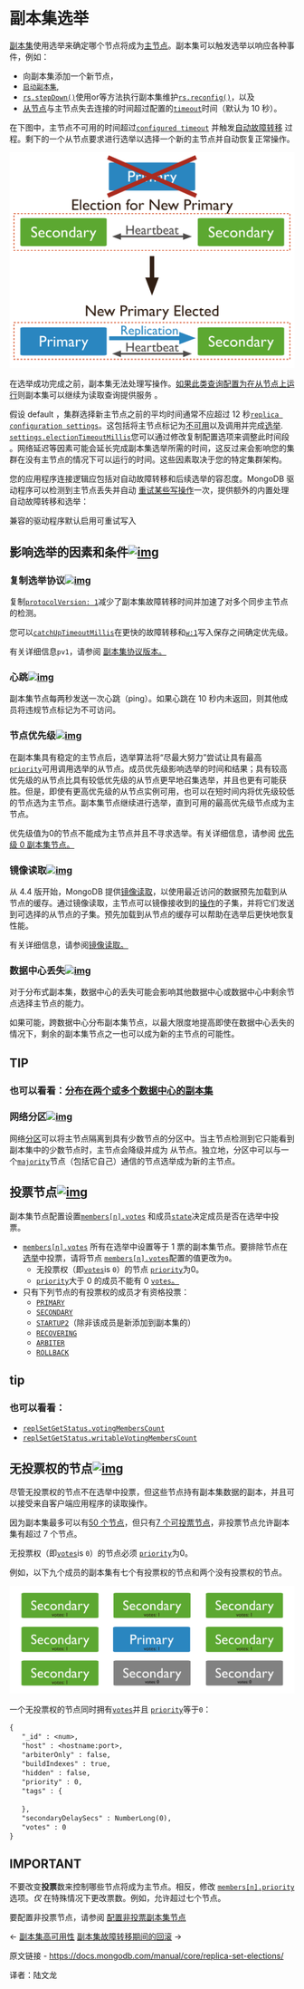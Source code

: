 # 副本集选举

[副本集](https://www.mongodb.com/docs/manual/reference/glossary/#std-term-replica-set)使用选举来确定哪个节点将成为[主节点](https://www.mongodb.com/docs/manual/reference/glossary/#std-term-primary)。副本集可以触发选举以响应各种事件，例如：

- 向副本集添加一个新节点，
- [`启动副本集`,](https://www.mongodb.com/docs/manual/reference/method/rs.initiate/#mongodb-method-rs.initiate)
- [`rs.stepDown()`](https://www.mongodb.com/docs/manual/reference/method/rs.stepDown/#mongodb-method-rs.stepDown)使用or等方法执行副本集维护[`rs.reconfig()`](https://www.mongodb.com/docs/manual/reference/method/rs.reconfig/#mongodb-method-rs.reconfig)，以及
- [从节点](https://www.mongodb.com/docs/manual/reference/glossary/#std-term-secondary)与主节点失去连接的时间超过配置的[`timeout`](https://www.mongodb.com/docs/manual/reference/replica-configuration/#mongodb-rsconf-rsconf.settings.electionTimeoutMillis)时间（默认为 10 秒）。

在下图中，主节点不可用的时间超过[`configured timeout`](https://www.mongodb.com/docs/manual/reference/replica-configuration/#mongodb-rsconf-rsconf.settings.electionTimeoutMillis) 并触发[自动故障转移](https://www.mongodb.com/docs/manual/replication/#std-label-replication-auto-failover) 过程。剩下的一个从节点要求进行选举以选择一个新的主节点并自动恢复正常操作。

![新初选选举图。 在具有两个辅助副本的三成员副本集中，主副本变得不可访问。 主节点丢失会触发选举，其中一个从节点成为新的主节点](../../images/replica-set-elections01.svg)

在选举成功完成之前，副本集无法处理写操作。[如果此类查询配置为在从节点上运行](https://www.mongodb.com/docs/manual/core/read-preference/#std-label-replica-set-read-preference)则副本集可以继续为读取查询提供服务 。

假设 default ，集群选择新主节点之前的平均时间通常不应超过 12 秒[`replica configuration settings`](https://www.mongodb.com/docs/manual/reference/replica-configuration/#mongodb-rsconf-rsconf.settings)。这包括将主节点标记为[不可用](https://www.mongodb.com/docs/manual/replication/#std-label-replication-auto-failover)以及调用并完成[选举](https://www.mongodb.com/docs/manual/core/replica-set-elections/#std-label-replica-set-elections). [`settings.electionTimeoutMillis`](https://www.mongodb.com/docs/manual/reference/replica-configuration/#mongodb-rsconf-rsconf.settings.electionTimeoutMillis)您可以通过修改复制配置选项来调整此时间段 。网络延迟等因素可能会延长完成副本集选举所需的时间，这反过来会影响您的集群在没有主节点的情况下可以运行的时间。这些因素取决于您的特定集群架构。

您的应用程序连接逻辑应包括对自动故障转移和后续选举的容忍度。MongoDB 驱动程序可以检测到主节点丢失并自动 [重试某些写操作](https://www.mongodb.com/docs/manual/core/retryable-writes/#std-label-retryable-writes)一次，提供额外的内置处理自动故障转移和选举：

兼容的驱动程序默认启用可重试写入

## 影响选举的因素和条件[![img](https://www.mongodb.com/docs/manual/assets/link.svg)](https://www.mongodb.com/docs/manual/core/replica-set-elections/#factors-and-conditions-that-affect-elections)

### 复制选举协议[![img](https://www.mongodb.com/docs/manual/assets/link.svg)](https://www.mongodb.com/docs/manual/core/replica-set-elections/#replication-election-protocol)

复制[`protocolVersion: 1`](https://www.mongodb.com/docs/manual/reference/replica-configuration/#mongodb-rsconf-rsconf.protocolVersion)减少了副本集故障转移时间并加速了对多个同步主节点的检测。

您可以[`catchUpTimeoutMillis`](https://www.mongodb.com/docs/manual/reference/replica-configuration/#mongodb-rsconf-rsconf.settings.catchUpTimeoutMillis)在更快的故障转移和[`w:1`](https://www.mongodb.com/docs/manual/reference/write-concern/#mongodb-writeconcern-writeconcern.-number-)写入保存之间确定优先级。

有关详细信息`pv1`，请参阅 [副本集协议版本。](https://www.mongodb.com/docs/manual/reference/replica-set-protocol-versions/)



### 心跳[![img](https://www.mongodb.com/docs/manual/assets/link.svg)](https://www.mongodb.com/docs/manual/core/replica-set-elections/#heartbeats)

副本集节点每两秒发送一次心跳（ping）。如果心跳在 10 秒内未返回，则其他成员将违规节点标记为不可访问。

### 节点优先级[![img](https://www.mongodb.com/docs/manual/assets/link.svg)](https://www.mongodb.com/docs/manual/core/replica-set-elections/#member-priority)

在副本集具有稳定的主节点后，选举算法将“尽最大努力”尝试让具有最高 [`priority`](https://www.mongodb.com/docs/manual/reference/replica-configuration/#mongodb-rsconf-rsconf.members-n-.priority)可用调用选举的从节点。成员优先级影响选举的时间和结果；具有较高优先级的从节点比具有较低优先级的从节点更早地召集选举，并且也更有可能获胜。但是，即使有更高优先级的从节点实例可用，也可以在短时间内将优先级较低的节点选为主节点。副本集节点继续进行选举，直到可用的最高优先级节点成为主节点。

优先级值为0的节点不能成为主节点并且不寻求选举。有关详细信息，请参阅 [优先级 0 副本集节点。](https://www.mongodb.com/docs/manual/core/replica-set-priority-0-member/)



### 镜像读取[![img](https://www.mongodb.com/docs/manual/assets/link.svg)](https://www.mongodb.com/docs/manual/core/replica-set-elections/#mirrored-reads)

从 4.4 版开始，MongoDB 提供[镜像读取](https://www.mongodb.com/docs/manual/replication/#std-label-mirrored-reads)，以使用最近访问的数据预先加载到从节点的缓存。通过镜像读取，主节点可以镜像接收到的[操作](https://www.mongodb.com/docs/manual/replication/#std-label-mirrored-reads-supported-operations)的子集，并将它们发送到可选择的从节点的子集。预先加载到从节点的缓存可以帮助在选举后更快地恢复性能。

有关详细信息，请参阅[镜像读取。](https://www.mongodb.com/docs/manual/replication/#std-label-mirrored-reads)

### 数据中心丢失[![img](https://www.mongodb.com/docs/manual/assets/link.svg)](https://www.mongodb.com/docs/manual/core/replica-set-elections/#loss-of-a-data-center)

对于分布式副本集，数据中心的丢失可能会影响其他数据中心或数据中心中剩余节点选择主节点的能力。

如果可能，跨数据中心分布副本集节点，以最大限度地提高即使在数据中心丢失的情况下，剩余的副本集节点之一也可以成为新的主节点的可能性。



## TIP

### 也可以看看：[分布在两个或多个数据中心的副本集](https://www.mongodb.com/docs/manual/core/replica-set-architecture-geographically-distributed/)

### 网络分区[![img](https://www.mongodb.com/docs/manual/assets/link.svg)](https://www.mongodb.com/docs/manual/core/replica-set-elections/#network-partition)

网络[分区](https://www.mongodb.com/docs/manual/reference/glossary/#std-term-network-partition)可以将主节点隔离到具有少数节点的分区中。当主节点检测到它只能看到副本集中的少数节点时，主节点会降级并成为 从节点。独立地，分区中可以与一个[`majority`](https://www.mongodb.com/docs/manual/reference/command/replSetGetStatus/#mongodb-data-replSetGetStatus.majorityVoteCount)节点（包括它自己）通信的节点选举成为新的主节点。

## 投票节点[![img](https://www.mongodb.com/docs/manual/assets/link.svg)](https://www.mongodb.com/docs/manual/core/replica-set-elections/#voting-members)

副本集节点配置设置[`members[n].votes`](https://www.mongodb.com/docs/manual/reference/replica-configuration/#mongodb-rsconf-rsconf.members-n-.votes) 和成员[`state`](https://www.mongodb.com/docs/manual/reference/command/replSetGetStatus/#mongodb-data-replSetGetStatus.members-n-.state)决定成员是否在选举中投票。

- [`members[n].votes`](https://www.mongodb.com/docs/manual/reference/replica-configuration/#mongodb-rsconf-rsconf.members-n-.votes) 所有在选举中设置等于 1 票的副本集节点。要排除节点在[选举](https://www.mongodb.com/docs/manual/reference/glossary/#std-term-election)中投票，请将节点 [`members[n].votes`](https://www.mongodb.com/docs/manual/reference/replica-configuration/#mongodb-rsconf-rsconf.members-n-.votes)配置的值更改为`0`。
  - 无投票权（即[`votes`](https://www.mongodb.com/docs/manual/reference/replica-configuration/#mongodb-rsconf-rsconf.members-n-.votes)is `0`）的节点 [`priority`](https://www.mongodb.com/docs/manual/reference/replica-configuration/#mongodb-rsconf-rsconf.members-n-.priority)为0。
  - [`priority`](https://www.mongodb.com/docs/manual/reference/replica-configuration/#mongodb-rsconf-rsconf.members-n-.priority)大于 0 的成员不能有 0 [`votes`。](https://www.mongodb.com/docs/manual/reference/replica-configuration/#mongodb-rsconf-rsconf.members-n-.votes)
- 只有下列节点的有投票权的成员才有资格投票：
  - [`PRIMARY`](https://www.mongodb.com/docs/manual/reference/replica-states/#mongodb-replstate-replstate.PRIMARY)
  - [`SECONDARY`](https://www.mongodb.com/docs/manual/reference/replica-states/#mongodb-replstate-replstate.SECONDARY)
  - [`STARTUP2`](https://www.mongodb.com/docs/manual/reference/replica-states/#mongodb-replstate-replstate.STARTUP2)（除非该成员是新添加到副本集的）
  - [`RECOVERING`](https://www.mongodb.com/docs/manual/reference/replica-states/#mongodb-replstate-replstate.RECOVERING)
  - [`ARBITER`](https://www.mongodb.com/docs/manual/reference/replica-states/#mongodb-replstate-replstate.ARBITER)
  - [`ROLLBACK`](https://www.mongodb.com/docs/manual/reference/replica-states/#mongodb-replstate-replstate.ROLLBACK)



## tip

### 也可以看看：

- [`replSetGetStatus.votingMembersCount`](https://www.mongodb.com/docs/manual/reference/command/replSetGetStatus/#mongodb-data-replSetGetStatus.votingMembersCount)
- [`replSetGetStatus.writableVotingMembersCount`](https://www.mongodb.com/docs/manual/reference/command/replSetGetStatus/#mongodb-data-replSetGetStatus.writableVotingMembersCount)



## 无投票权的节点[![img](https://www.mongodb.com/docs/manual/assets/link.svg)](https://www.mongodb.com/docs/manual/core/replica-set-elections/#non-voting-members)

尽管无投票权的节点不在选举中投票，但这些节点持有副本集数据的副本，并且可以接受来自客户端应用程序的读取操作。

因为副本集最多可以有[50 个节点](https://www.mongodb.com/docs/manual/reference/limits/#mongodb-limit-Number-of-Members-of-a-Replica-Set)，但只有[7 个可投票节点](https://www.mongodb.com/docs/manual/reference/limits/#mongodb-limit-Number-of-Voting-Members-of-a-Replica-Set)，非投票节点允许副本集有超过 7 个节点。

无投票权（即[`votes`](https://www.mongodb.com/docs/manual/reference/replica-configuration/#mongodb-rsconf-rsconf.members-n-.votes)is `0`）的节点必须 [`priority`](https://www.mongodb.com/docs/manual/reference/replica-configuration/#mongodb-rsconf-rsconf.members-n-.priority)为0。

例如，以下九个成员的副本集有七个有投票权的节点和两个没有投票权的节点。

![具有最多 7 个投票成员的 9 成员副本集的图表。](../../images/replica-set-elections02.svg)

一个无投票权的节点同时拥有[`votes`](https://www.mongodb.com/docs/manual/reference/replica-configuration/#mongodb-rsconf-rsconf.members-n-.votes)并且 [`priority`](https://www.mongodb.com/docs/manual/reference/replica-configuration/#mongodb-rsconf-rsconf.members-n-.priority)等于`0`：

```
{
   "_id" : <num>,
   "host" : <hostname:port>,
   "arbiterOnly" : false,
   "buildIndexes" : true,
   "hidden" : false,
   "priority" : 0,
   "tags" : {

   },
   "secondaryDelaySecs" : NumberLong(0),
   "votes" : 0
}
```





## IMPORTANT

不要改变**投票**数来控制哪些节点将成为主节点。相反，修改 [`members[n].priority`](https://www.mongodb.com/docs/manual/reference/replica-configuration/#mongodb-rsconf-rsconf.members-n-.priority)选项。*仅* 在特殊情况下更改票数。例如，允许超过七个节点。

要配置非投票节点，请参阅 [配置非投票副本集节点](https://www.mongodb.com/docs/manual/tutorial/configure-a-non-voting-replica-set-member/)

←  [副本集高可用性](https://www.mongodb.com/docs/manual/core/replica-set-high-availability/)                                                       [副本集故障转移期间的回滚](https://www.mongodb.com/docs/manual/core/replica-set-rollbacks/) →



原文链接 - https://docs.mongodb.com/manual/core/replica-set-elections/ 

译者：陆文龙

